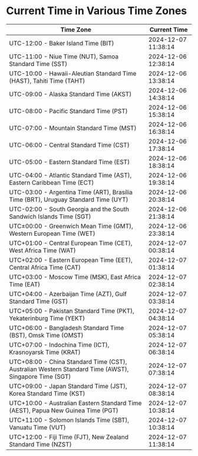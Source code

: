 # Current Time in Various Time Zones

| Time Zone | Current Time |
|-----------|--------------|
| UTC-12:00 - Baker Island Time (BIT) | 2024-12-07 11:38:14 |
| UTC-11:00 - Niue Time (NUT), Samoa Standard Time (SST) | 2024-12-06 12:38:14 |
| UTC-10:00 - Hawaii-Aleutian Standard Time (HAST), Tahiti Time (TAHT) | 2024-12-06 13:38:14 |
| UTC-09:00 - Alaska Standard Time (AKST) | 2024-12-06 14:38:14 |
| UTC-08:00 - Pacific Standard Time (PST) | 2024-12-06 15:38:14 |
| UTC-07:00 - Mountain Standard Time (MST) | 2024-12-06 16:38:14 |
| UTC-06:00 - Central Standard Time (CST) | 2024-12-06 17:38:14 |
| UTC-05:00 - Eastern Standard Time (EST) | 2024-12-06 18:38:14 |
| UTC-04:00 - Atlantic Standard Time (AST), Eastern Caribbean Time (ECT) | 2024-12-06 19:38:14 |
| UTC-03:00 - Argentina Time (ART), Brasília Time (BRT), Uruguay Standard Time (UYT) | 2024-12-06 20:38:14 |
| UTC-02:00 - South Georgia and the South Sandwich Islands Time (SGT) | 2024-12-06 21:38:14 |
| UTC±00:00 - Greenwich Mean Time (GMT), Western European Time (WET) | 2024-12-06 23:38:14 |
| UTC+01:00 - Central European Time (CET), West Africa Time (WAT) | 2024-12-07 00:38:14 |
| UTC+02:00 - Eastern European Time (EET), Central Africa Time (CAT) | 2024-12-07 01:38:14 |
| UTC+03:00 - Moscow Time (MSK), East Africa Time (EAT) | 2024-12-07 02:38:14 |
| UTC+04:00 - Azerbaijan Time (AZT), Gulf Standard Time (GST) | 2024-12-07 03:38:14 |
| UTC+05:00 - Pakistan Standard Time (PKT), Yekaterinburg Time (YEKT) | 2024-12-07 04:38:14 |
| UTC+06:00 - Bangladesh Standard Time (BST), Omsk Time (OMST) | 2024-12-07 05:38:14 |
| UTC+07:00 - Indochina Time (ICT), Krasnoyarsk Time (KRAT) | 2024-12-07 06:38:14 |
| UTC+08:00 - China Standard Time (CST), Australian Western Standard Time (AWST), Singapore Time (SGT) | 2024-12-07 07:38:14 |
| UTC+09:00 - Japan Standard Time (JST), Korea Standard Time (KST) | 2024-12-07 08:38:14 |
| UTC+10:00 - Australian Eastern Standard Time (AEST), Papua New Guinea Time (PGT) | 2024-12-07 10:38:14 |
| UTC+11:00 - Solomon Islands Time (SBT), Vanuatu Time (VUT) | 2024-12-07 10:38:14 |
| UTC+12:00 - Fiji Time (FJT), New Zealand Standard Time (NZST) | 2024-12-07 11:38:14 |
